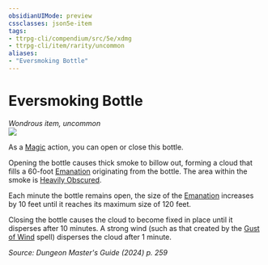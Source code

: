 ```yaml
---
obsidianUIMode: preview
cssclasses: json5e-item
tags:
- ttrpg-cli/compendium/src/5e/xdmg
- ttrpg-cli/item/rarity/uncommon
aliases: 
- "Eversmoking Bottle"
---
```

# Eversmoking Bottle
*Wondrous item, uncommon*  
![](2-Mechanics/CLI/items/img/eversmoking-bottle.webp#right)


As a [Magic](2-Mechanics/CLI/rules/actions.md#Magic) action, you can open or close this bottle.

Opening the bottle causes thick smoke to billow out, forming a cloud that fills a 60-foot [Emanation](2-Mechanics/CLI/rules/variant-rules/emanation-area-of-effect-xphb.md) originating from the bottle. The area within the smoke is [Heavily Obscured](2-Mechanics/CLI/rules/variant-rules/heavily-obscured-xphb.md).

Each minute the bottle remains open, the size of the [Emanation](2-Mechanics/CLI/rules/variant-rules/emanation-area-of-effect-xphb.md) increases by 10 feet until it reaches its maximum size of 120 feet.

Closing the bottle causes the cloud to become fixed in place until it disperses after 10 minutes. A strong wind (such as that created by the [Gust of Wind](2-Mechanics/CLI/spells/gust-of-wind-xphb.md) spell) disperses the cloud after 1 minute.

*Source: Dungeon Master's Guide (2024) p. 259*